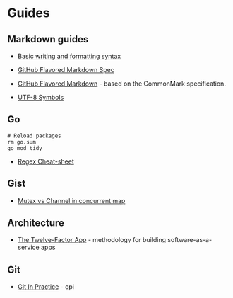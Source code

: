 # Guides

## Markdown guides

* [Basic writing and formatting syntax](https://docs.github.com/en/github/writing-on-github/getting-started-with-writing-and-formatting-on-github/basic-writing-and-formatting-syntax)

* [GitHub Flavored Markdown Spec](https://github.github.com/gfm/https://github.github.com/gfm)

* [GitHub Flavored Markdown](https://arcticicestudio.github.io/styleguide-markdown/rules/) - based on the CommonMark specification.

* [UTF-8 Symbols](https://www.w3schools.com/charsets/ref_utf_symbols.asp)

## Go

```Shell
# Reload packages
rm go.sum
go mod tidy
```

* [Regex Cheat-sheet](https://yourbasic.org/golang/regexp-cheat-sheet/)

## Gist

* [Mutex vs Channel in concurrent map](https://gist.github.com/cyfdecyf/4562635)

## Architecture

* [The Twelve-Factor App](https://12factor.net/) - methodology for building software-as-a-service apps

## Git

* [Git In Practice](https://github.com/MikeMcQuaid/GitInPractice) - opi
